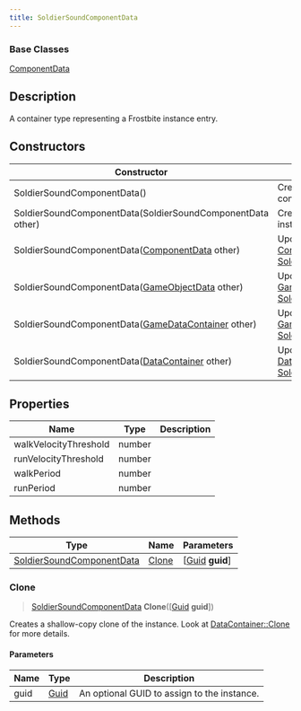 ```yaml
---
title: SoldierSoundComponentData
---
```

### Base Classes

[ComponentData](ComponentData)

## Description

A container type representing a Frostbite instance entry.

## Constructors

| Constructor                                                                          | Description                                                                                                                               |
| ------------------------------------------------------------------------------------ | ----------------------------------------------------------------------------------------------------------------------------------------- |
| SoldierSoundComponentData()                                                          | Create a new instance of this container type.                                                                                             |
| SoldierSoundComponentData(SoldierSoundComponentData other)                           | Create a reference copy of an instance of the same type.                                                                                  |
| SoldierSoundComponentData([ComponentData](ComponentData) other)                      | Upcast an instance of type [ComponentData](ComponentData) to [SoldierSoundComponentData](SoldierSoundComponentData).                      |
| SoldierSoundComponentData([GameObjectData](GameObjectData) other)                    | Upcast an instance of type [GameObjectData](GameObjectData) to [SoldierSoundComponentData](SoldierSoundComponentData).                    |
| SoldierSoundComponentData([GameDataContainer](GameDataContainer) other)              | Upcast an instance of type [GameDataContainer](GameDataContainer) to [SoldierSoundComponentData](SoldierSoundComponentData).              |
| SoldierSoundComponentData([DataContainer](/vext/ref/shared/class/datacontainer) other) | Upcast an instance of type [DataContainer](/vext/ref/shared/class/datacontainer) to [SoldierSoundComponentData](SoldierSoundComponentData). |

## Properties

| Name                  | Type   | Description |
| --------------------- | ------ | ----------- |
| walkVelocityThreshold | number |             |
| runVelocityThreshold  | number |             |
| walkPeriod            | number |             |
| runPeriod             | number |             |

## Methods

| Type                                                   | Name            | Parameters                                     |
| ------------------------------------------------------ | --------------- | ---------------------------------------------- |
| [SoldierSoundComponentData](SoldierSoundComponentData) | [Clone](#clone) | \[[Guid](/vext/ref/shared/class/guid) **guid**\] |

### Clone

> [SoldierSoundComponentData](SoldierSoundComponentData) **Clone**(\[[Guid](/vext/ref/shared/class/guid) **guid**\])

Creates a shallow-copy clone of the instance. Look at [DataContainer::Clone](/vext/ref/shared/class/datacontainer#clone) for more details.

#### Parameters

| Name | Type         | Description                                 |
| ---- | ------------ | ------------------------------------------- |
| guid | [Guid](Guid) | An optional GUID to assign to the instance. |
